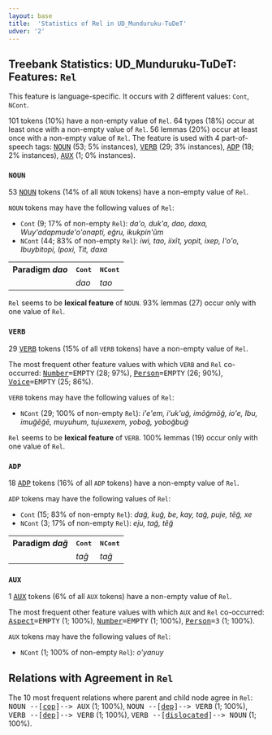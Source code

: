 ```yaml
---
layout: base
title:  'Statistics of Rel in UD_Munduruku-TuDeT'
udver: '2'
---
```


## Treebank Statistics: UD_Munduruku-TuDeT: Features: `Rel`

This feature is language-specific.
It occurs with 2 different values: `Cont`, `NCont`.

101 tokens (10%) have a non-empty value of `Rel`.
64 types (18%) occur at least once with a non-empty value of `Rel`.
56 lemmas (20%) occur at least once with a non-empty value of `Rel`.
The feature is used with 4 part-of-speech tags: <tt><a href="myu_tudet-pos-NOUN.html">NOUN</a></tt> (53; 5% instances), <tt><a href="myu_tudet-pos-VERB.html">VERB</a></tt> (29; 3% instances), <tt><a href="myu_tudet-pos-ADP.html">ADP</a></tt> (18; 2% instances), <tt><a href="myu_tudet-pos-AUX.html">AUX</a></tt> (1; 0% instances).

### `NOUN`

53 <tt><a href="myu_tudet-pos-NOUN.html">NOUN</a></tt> tokens (14% of all `NOUN` tokens) have a non-empty value of `Rel`.

`NOUN` tokens may have the following values of `Rel`:

* `Cont` (9; 17% of non-empty `Rel`): <em>da'o, duk'a, dao, daxa, Wuy'adapmude'o'onapti, eg̃ru, ikukpin'ũm</em>
* `NCont` (44; 83% of non-empty `Rel`): <em>iwi, tao, iixĩt, yopit, ixep, I'o'o, Ibuybitopi, Ipoxi, Tit, daxa</em>

<table>
  <tr><th>Paradigm <i>dao</i></th><th><tt>Cont</tt></th><th><tt>NCont</tt></th></tr>
  <tr><td><tt></tt></td><td><em>dao</em></td><td><em>tao</em></td></tr>
</table>

`Rel` seems to be **lexical feature** of `NOUN`. 93% lemmas (27) occur only with one value of `Rel`.

### `VERB`

29 <tt><a href="myu_tudet-pos-VERB.html">VERB</a></tt> tokens (15% of all `VERB` tokens) have a non-empty value of `Rel`.

The most frequent other feature values with which `VERB` and `Rel` co-occurred: <tt><a href="myu_tudet-feat-Number.html">Number</a></tt><tt>=EMPTY</tt> (28; 97%), <tt><a href="myu_tudet-feat-Person.html">Person</a></tt><tt>=EMPTY</tt> (26; 90%), <tt><a href="myu_tudet-feat-Voice.html">Voice</a></tt><tt>=EMPTY</tt> (25; 86%).

`VERB` tokens may have the following values of `Rel`:

* `NCont` (29; 100% of non-empty `Rel`): <em>i'e'em, i'uk'ug̃, imõg̃mõg̃, io'e, Ibu, imug̃ẽg̃ẽ, muyuhum, tujuxexem, yobog̃, yobog̃bug̃</em>

`Rel` seems to be **lexical feature** of `VERB`. 100% lemmas (19) occur only with one value of `Rel`.

### `ADP`

18 <tt><a href="myu_tudet-pos-ADP.html">ADP</a></tt> tokens (16% of all `ADP` tokens) have a non-empty value of `Rel`.

`ADP` tokens may have the following values of `Rel`:

* `Cont` (15; 83% of non-empty `Rel`): <em>dag̃, kug̃, be, kay, tag̃, puje, tẽg̃, xe</em>
* `NCont` (3; 17% of non-empty `Rel`): <em>eju, tag̃, tẽg̃</em>

<table>
  <tr><th>Paradigm <i>dag̃</i></th><th><tt>Cont</tt></th><th><tt>NCont</tt></th></tr>
  <tr><td><tt></tt></td><td><em>tag̃</em></td><td><em>tag̃</em></td></tr>
</table>

### `AUX`

1 <tt><a href="myu_tudet-pos-AUX.html">AUX</a></tt> tokens (6% of all `AUX` tokens) have a non-empty value of `Rel`.

The most frequent other feature values with which `AUX` and `Rel` co-occurred: <tt><a href="myu_tudet-feat-Aspect.html">Aspect</a></tt><tt>=EMPTY</tt> (1; 100%), <tt><a href="myu_tudet-feat-Number.html">Number</a></tt><tt>=EMPTY</tt> (1; 100%), <tt><a href="myu_tudet-feat-Person.html">Person</a></tt><tt>=3</tt> (1; 100%).

`AUX` tokens may have the following values of `Rel`:

* `NCont` (1; 100% of non-empty `Rel`): <em>o'yanuy</em>

## Relations with Agreement in `Rel`

The 10 most frequent relations where parent and child node agree in `Rel`:
<tt>NOUN --[<tt><a href="myu_tudet-dep-cop.html">cop</a></tt>]--> AUX</tt> (1; 100%),
<tt>NOUN --[<tt><a href="myu_tudet-dep-dep.html">dep</a></tt>]--> VERB</tt> (1; 100%),
<tt>VERB --[<tt><a href="myu_tudet-dep-dep.html">dep</a></tt>]--> VERB</tt> (1; 100%),
<tt>VERB --[<tt><a href="myu_tudet-dep-dislocated.html">dislocated</a></tt>]--> NOUN</tt> (1; 100%).

